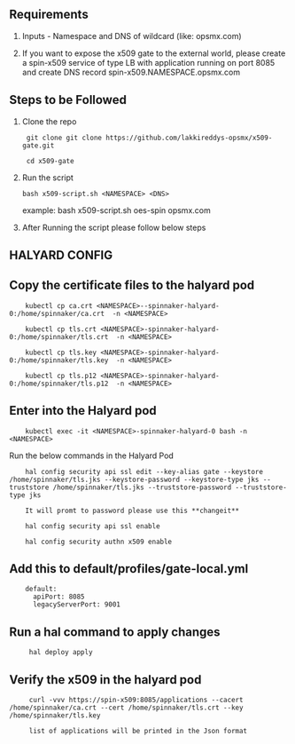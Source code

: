 ## Requirements

1. Inputs - Namespace and DNS of wildcard (like:  opsmx.com)

2. If you want to expose the x509 gate to the external world, please create a spin-x509 service of type LB with application running on port 8085 
and create DNS record spin-x509.NAMESPACE.opsmx.com 

## Steps to be Followed

1. Clone the repo 

        git clone git clone https://github.com/lakkireddys-opsmx/x509-gate.git
        
        cd x509-gate
        
2.  Run the script 

        bash x509-script.sh <NAMESPACE> <DNS>
        
    example: bash  x509-script.sh oes-spin opsmx.com
 
3. After Running the script please follow below steps

## HALYARD CONFIG

## Copy the certificate files to the halyard pod

        kubectl cp ca.crt <NAMESPACE>--spinnaker-halyard-0:/home/spinnaker/ca.crt  -n <NAMESPACE>

        kubectl cp tls.crt <NAMESPACE>-spinnaker-halyard-0:/home/spinnaker/tls.crt  -n <NAMESPACE>
                 
        kubectl cp tls.key <NAMESPACE>-spinnaker-halyard-0:/home/spinnaker/tls.key  -n <NAMESPACE>
                 
        kubectl cp tls.p12 <NAMESPACE>-spinnaker-halyard-0:/home/spinnaker/tls.p12  -n <NAMESPACE>


   ## Enter into the Halyard pod 

        kubectl exec -it <NAMESPACE>-spinnaker-halyard-0 bash -n <NAMESPACE>

Run the below commands in the Halyard Pod

        hal config security api ssl edit --key-alias gate --keystore /home/spinnaker/tls.jks --keystore-password --keystore-type jks --truststore /home/spinnaker/tls.jks --truststore-password --truststore-type jks
        
        It will promt to password please use this **changeit**

        hal config security api ssl enable

        hal config security authn x509 enable

  ## Add this to default/profiles/gate-local.yml

        default:
          apiPort: 8085
          legacyServerPort: 9001

  ## Run a hal command to apply changes
    
         hal deploy apply


## Verify the x509 in the halyard pod

         curl -vvv https://spin-x509:8085/applications --cacert /home/spinnaker/ca.crt --cert /home/spinnaker/tls.crt --key /home/spinnaker/tls.key
         
         list of applications will be printed in the Json format
